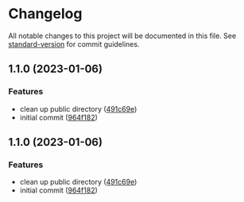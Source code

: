 # Changelog

All notable changes to this project will be documented in this file. See [standard-version](https://github.com/conventional-changelog/standard-version) for commit guidelines.

## 1.1.0 (2023-01-06)


### Features

* clean up public directory ([491c69e](https://github.com/gaetansenn/nuxt-loco/commit/491c69e83e351630a0599ba63bc86ef6517f22e9))
* initial commit ([964f182](https://github.com/gaetansenn/nuxt-loco/commit/964f182b21003c59d149aabd9c1a81c17fdf2bb5))

## 1.1.0 (2023-01-06)


### Features

* clean up public directory ([491c69e](https://github.com/gaetansenn/nuxt-loco/commit/491c69e83e351630a0599ba63bc86ef6517f22e9))
* initial commit ([964f182](https://github.com/gaetansenn/nuxt-loco/commit/964f182b21003c59d149aabd9c1a81c17fdf2bb5))
